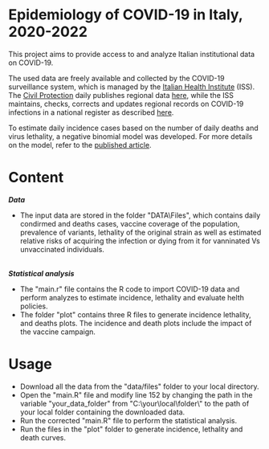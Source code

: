 # Epidemiology of COVID-19 in Italy, 2020-2022

This project aims to provide access to and analyze Italian institutional data on COVID-19. 

The used data are freely available and collected by the COVID-19 surveillance system, which is managed by the [Italian Health Institute](https://www.iss.it/)  (ISS). The [Civil Protection](https://emergenze.protezionecivile.gov.it/it/) daily publishes regional data [here](https://github.com/pcm-dpc/COVID-19), while the ISS maintains, checks, corrects and updates regional records on COVID-19 infections in a national register as described [here](https://www.epicentro.iss.it/coronavirus/sars-cov-2-sorveglianza).

To estimate daily incidence cases based on the number of daily deaths and virus lethality, a negative binomial model was developed. For more details on the model, refer to the [published article](https://www.frontiersin.org/articles/10.3389/fpubh.2022.986743/full).



# Content

***Data***
- The input data are stored in the folder "DATA\Files", which contains daily condirmed and deaths cases, vaccine coverage of the population, prevalence of variants, lethality of the original strain as well as estimated relative risks of acquiring the infection or dying from it for vanninated Vs unvaccinated individuals. 

\
***Statistical analysis*** 
- The "main.r" file contains the R code to import COVID-19 data and perform  analyzes to estimate incidence, lethality and evaluate helth policies.
- The folder "plot" contains three R files to generate  incidence lethality, and deaths plots. The incidence and death plots include the impact of the vaccine campaign. 


# Usage
- Download all the data from the "data/files" folder to your local directory.
- Open the "main.R" file and modify line 152 by changing the path in the variable "your_data_folder" from "C:\\your\\local\\folder\\" to the path of your local folder containing the downloaded data.
- Run the corrected "main.R" file to perform the statistical analysis.
- Run the files in the "plot" folder to generate incidence, lethality and death curves.
